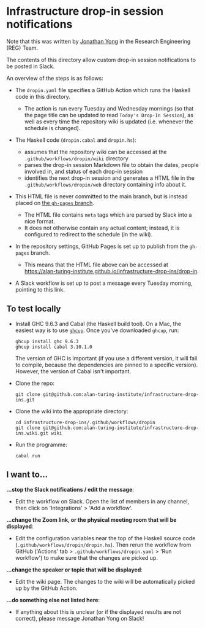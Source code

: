 # Infrastructure drop-in session notifications

Note that this was written by [Jonathan Yong](jyong@turing.ac.uk) in the Research Engineering (REG) Team.

The contents of this directory allow custom drop-in session notifications to be posted in Slack.

An overview of the steps is as follows:

 - The `dropin.yaml` file specifies a GitHub Action which runs the Haskell code in this directory.
    - The action is run every Tuesday and Wednesday mornings (so that the page title can be updated to read `Today's Drop-In Session`), as well as every time the repository wiki is updated (i.e. whenever the schedule is changed).

 - The Haskell code (`dropin.cabal` and `dropin.hs`):
    - assumes that the repository wiki can be accessed at the `.github/workflows/dropin/wiki` directory
    - parses the drop-in session Markdown file to obtain the dates, people involved in, and status of each drop-in session
    - identifies the next drop-in session and generates a HTML file in the `.github/workflows/dropin/web` directory containing info about it.

 - This HTML file is never committed to the main branch, but is instead placed on [the `gh-pages` branch](https://github.com/alan-turing-institute/infrastructure-drop-ins/tree/gh-pages).
    - The HTML file contains `meta` tags which are parsed by Slack into a nice format.
    - It does not otherwise contain any actual content; instead, it is configured to redirect to the schedule (in the wiki).

 - In the repository settings, GitHub Pages is set up to publish from the `gh-pages` branch.
    - This means that the HTML file above can be accessed at https://alan-turing-institute.github.io/infrastructure-drop-ins/drop-in.

 - A Slack workflow is set up to post a message every Tuesday morning, pointing to this link.

## To test locally

- Install GHC 9.6.3 and Cabal (the Haskell build tool).
  On a Mac, the easiest way is to use [`ghcup`](https://www.haskell.org/ghcup/).
  Once you've downloaded `ghcup`, run:

      ghcup install ghc 9.6.3
      ghcup install cabal 3.10.1.0

  The version of GHC is important (if you use a different version, it will fail to compile, because the dependencies are pinned to a specific version).
  However, the version of Cabal isn't important.

- Clone the repo:

      git clone git@github.com:alan-turing-institute/infrastructure-drop-ins.git

- Clone the wiki into the appropriate directory:

      cd infrastructure-drop-ins/.github/workflows/dropin
      git clone git@github.com:alan-turing-institute/infrastructure-drop-ins.wiki.git wiki

- Run the programme:

      cabal run

## I want to...

**...stop the Slack notifications / edit the message**:

- Edit the workflow on Slack.
  Open the list of members in any channel, then click on 'Integrations' > 'Add a workflow'.

**...change the Zoom link, or the physical meeting room that will be displayed**:

- Edit the configuration variables near the top of the Haskell source code (`.github/workflows/dropin/dropin.hs`).
  Then rerun the workflow from GitHub ('Actions' tab > `.github/workflows/dropin.yaml` > 'Run workflow') to make sure that the changes are picked up.

**...change the speaker or topic that will be displayed**:

- Edit the wiki page. The changes to the wiki will be automatically picked up by the GitHub Action.

**...do something else not listed here**:

- If anything about this is unclear (or if the displayed results are not correct), please message Jonathan Yong on Slack!
